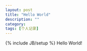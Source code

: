 ```yaml
---
layout: post
title: "Hello World"
description: ""
category: 
tags: [个人记录]
---
```

{% include JB/setup %}
Hello World!
